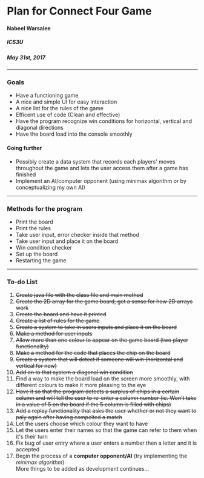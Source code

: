 # Plan for Connect Four Game

#### Nabeel Warsalee
##### ICS3U
##### May 31st, 2017

---

### Goals
* Have a functioning game
* A nice and simple UI for easy interaction
* A nice list for the rules of the game
* Efficent use of code (Clean and effective)
* Have the program recognize win conditions for horizontal, vertical and diagonal directions
* Have the board load into the console smoothly

#### Going further
* Possibly create a data system that records each players' moves throughout the game and lets the user access them after a game has finished 
* Implement an AI/computer opponent (using minimax algorithm or by conceptualizing my own AI)

---

### Methods for the program
* Print the board
* Print the rules
* Take user input, error checker inside that method
* Take user input and place it on the board
* Win condition checker
* Set up the board
* Restarting the game

---

### To-do List
1. ~~Create java file with the class file and main method~~
2. ~~Create the 2D array for the game board, get a sense for how 2D arrays work~~
3. ~~Create the board and have it printed~~
4. ~~Create a list of rules for the game~~
5. ~~Create a system to take in users inputs and place it on the board~~
6. ~~Make a method for user inputs~~
7. ~~Allow more than one colour to appear on the game board (two player functionality)~~
8. ~~Make a method for the code that places the chip on the board~~
9. ~~Create a system that will detect if someone will win (horizontal and vertical for now)~~
10. ~~Add on to that system a diagonal win condition~~
11. Find a way to make the board load on the screen more smoothly, with different colours to make it more pleasing to the eye
12. ~~Have it so that the program detects a surplus of chips in a certain column and will tell the user to re-enter a column number (ie. Won't take in a value of 5 on the board if the 5 column is filled with chips)~~
13. ~~Add a replay functionality that asks the user whether or not they want to paly again after having compelted a match~~
14. Let the users choose which colour they want to have
15. Let the users enter their names so that the game can refer to them when it's their turn
16. Fix bug of user entry where a user enters a number then a letter and it is accepted  
17. Begin the process of a **computer opponent/AI** (try implementing the *minimax algorithm*)  
   More things to be added as development continues...  
